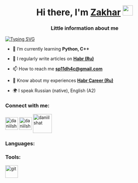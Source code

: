 <h1 align="center">Hi there, I'm <a href="https://daniilshat.ru/" target="_blank">Zakhar</a> <img
src="https://github.com/blackcater/blackcater/raw/main/images/Hi.gif" height="32" /></h1>
<h3 align="center">Little information about me</h3>


[![Typing SVG](https://readme-typing-svg.herokuapp.com?color=%2336BCF7&lines=IT+it's+the+future)](https://git.io/typing-svg)

- 🌱 I’m currently learning **Python, C++**

- 📝 I regularly write articles on [**Habr (Ru)**](https://habr.com/ru/users/daniilshat/posts/)

- 📫 How to reach me **sp11dh4c@gmail.com**

- 📄 Know about my experiences [**Habr Career (Ru)**](https://career.habr.com/daniilshat)

- 🌍 I speak Russian (native), English (A2)

### Connect with me:
<p align="left">
<a href="https://t.me/sp1edh4ck" target="blank"><img align="center" src="https://raw.githubusercontent.com/daniilshat/daniilshat/2d7eafe5250314b3d422c86b35de062e0f1f5178/icons/Telegram.svg" alt="daniilshat" height="40" width="40" /></a>
<a href="https://vk.com/sp1edh4ck" target="blank"><img align="center" src="https://raw.githubusercontent.com/daniilshat/daniilshat/2d7eafe5250314b3d422c86b35de062e0f1f5178/icons/vk.svg" alt="daniilshat" height="40" width="40" /></a>
<a href="https://habr.com/ru/users/sp1edh4ck" target="blank"><img align="center" src="https://raw.githubusercontent.com/daniilshat/daniilshat/d71898e2a08f31fd3f9512a9d30d3cb1d025a649/icons/habr.svg" alt="daniilshat" height="60" width="60" /></a>
</p>

### Languages:


### Tools:
<p align="left"> 
<a href="https://code.visualstudio.com/" target="_blank" rel="noreferrer"> <img src="https://raw.githubusercontent.com/daniilshat/daniilshat/2583381c09497c680369e95dce7e029d93484d94/icons/VS-code.svg" alt="git" width="40" height="40"/> </a> 
</p>
